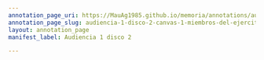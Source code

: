```yaml
---
annotation_page_uri: https://MauAg1985.github.io/memoria/annotations/audiencia-1-disco-2-canvas-1-miembros-del-ejercito.json
annotation_page_slug: audiencia-1-disco-2-canvas-1-miembros-del-ejercito
layout: annotation_page
manifest_label: Audiencia 1 disco 2

---
```

